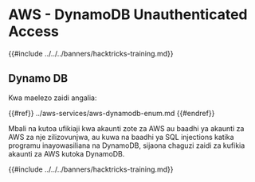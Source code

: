 # AWS - DynamoDB Unauthenticated Access

{{#include ../../../banners/hacktricks-training.md}}

## Dynamo DB

Kwa maelezo zaidi angalia:

{{#ref}}
../aws-services/aws-dynamodb-enum.md
{{#endref}}

Mbali na kutoa ufikiaji kwa akaunti zote za AWS au baadhi ya akaunti za AWS za nje zilizovunjwa, au kuwa na baadhi ya SQL injections katika programu inayowasiliana na DynamoDB, sijaona chaguzi zaidi za kufikia akaunti za AWS kutoka DynamoDB.

{{#include ../../../banners/hacktricks-training.md}}
